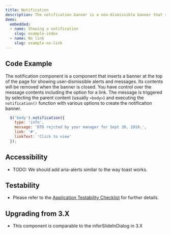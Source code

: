 ```yaml
---
title: Notification
description: The notification banner is a non-dismissible banner that sits at the top of the page. It has alert colors, an optional link, and a dismiss button.
demo:
  embedded:
  - name: Showing a notification
    slug: example-index
  - name: No link
    slug: example-no-link
---
```


## Code Example

The notification component is a component that inserts a banner at the top of the page for showing user-dismissible alerts and messages. Its contents will be removed when the banner is closed. You have control over the message contents including the option for a link. The message is triggered by selecting the parent content (usually `<body>`) and executing the `notification()` function with various options to create the notification banner.

```javascript
  $('body').notification({
    type: 'info',
    message: 'DTO rejcted by your manager for Sept 30, 2018.',
    link: '#',
    linkText: 'Click to view'
  });
```

## Accessibility

- TODO: We should add aria-alerts similar to the way toast works.

## Testability

- Please refer to the [Application Testability Checklist](https://design.infor.com/resources/application-testability-checklist) for further details.

## Upgrading from 3.X

- This component is comparable to the inforSlideInDialog in 3.X
